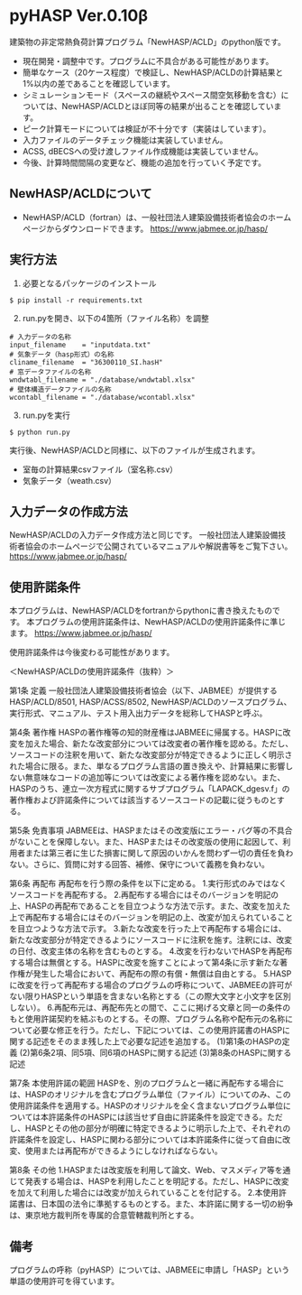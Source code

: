 # pyHASP Ver.0.10β

建築物の非定常熱負荷計算プログラム「NewHASP/ACLD」のpython版です。

- 現在開発・調整中です。プログラムに不具合がある可能性があります。
- 簡単なケース（20ケース程度）で検証し、NewHASP/ACLDの計算結果と1%以内の差であることを確認しています。
- シミュレーションモード（スペースの継続やスペース間空気移動を含む）については、NewHASP/ACLDとほぼ同等の結果が出ることを確認しています。
- ピーク計算モードについては検証が不十分です（実装はしています）。
- 入力ファイルのデータチェック機能は実装していません。
- ACSS, dBECSへの受け渡しファイル作成機能は実装していません。
- 今後、計算時間間隔の変更など、機能の追加を行っていく予定です。

## NewHASP/ACLDについて

- NewHASP/ACLD（fortran）は、一般社団法人建築設備技術者協会のホームページからダウンロードできます。
https://www.jabmee.or.jp/hasp/


## 実行方法

1. 必要となるパッケージのインストール
```
$ pip install -r requirements.txt
```

2. run.pyを開き、以下の4箇所（ファイル名称）を調整

```
# 入力データの名称
input_filename    = "inputdata.txt"
# 気象データ（hasp形式）の名称
cliname_filename  = "36300110_SI.hasH"
# 窓データファイルの名称
wndwtabl_filename = "./database/wndwtabl.xlsx"
# 壁体構造データファイルの名称
wcontabl_filename = "./database/wcontabl.xlsx"
```

3. run.pyを実行
```
$ python run.py
```

実行後、NewHASP/ACLDと同様に、以下のファイルが生成されます。
- 室毎の計算結果csvファイル（室名称.csv）
- 気象データ（weath.csv） 

## 入力データの作成方法

NewHASP/ACLDの入力データ作成方法と同じです。
一般社団法人建築設備技術者協会のホームページで公開されているマニュアルや解説書等をご覧下さい。
https://www.jabmee.or.jp/hasp/


## 使用許諾条件

本プログラムは、NewHASP/ACLDをfortranからpythonに書き換えたものです。
本プログラムの使用許諾条件は、NewHASP/ACLDの使用許諾条件に準じます。
https://www.jabmee.or.jp/hasp/

使用許諾条件は今後変わる可能性があります。

＜NewHASP/ACLDの使用許諾条件（抜粋）＞

第1条 定義
一般社団法人建築設備技術者協会（以下、JABMEE）が提供するHASP/ACLD/8501, HASP/ACSS/8502, NewHASP/ACLDのソースプログラム、実行形式、マニュアル、テスト用入出力データを総称してHASPと呼ぶ。

第4条 著作権
HASPの著作権等の知的財産権はJABMEEに帰属する。HASPに改変を加えた場合、新たな改変部分については改変者の著作権を認める。ただし、ソースコードの注釈を用いて、新たな改変部分が特定できるように正しく明示された場合に限る。また、単なるプログラム言語の置き換えや、計算結果に影響しない無意味なコードの追加等については改変による著作権を認めない。また、HASPのうち、連立一次方程式に関するサブプログラム「LAPACK_dgesv.f」の著作権および許諾条件については該当するソースコードの記載に従うものとする。

第5条 免責事項
JABMEEは、HASPまたはその改変版にエラー・バグ等の不具合がないことを保障しない。また、HASPまたはその改変版の使用に起因して、利用者または第三者に生じた損害に関して原因のいかんを問わず一切の責任を負わない。さらに、質問に対する回答、補修、保守について義務を負わない。

第6条 再配布
再配布を行う際の条件を以下に定める。
1.実行形式のみではなくソースコードを再配布する。
2.再配布する場合にはそのバージョンを明記の上、HASPの再配布であることを目立つような方法で示す。また、改変を加えた上で再配布する場合にはそのバージョンを明記の上、改変が加えられていることを目立つような方法で示す。
3.新たな改変を行った上で再配布する場合には、新たな改変部分が特定できるようにソースコードに注釈を施す。注釈には、改変の日付、改変主体の名称を含むものとする。
4.改変を行わないでHASPを再配布する場合は無償とする。HASPに改変を施すことによって第4条に示す新たな著作権が発生した場合において、再配布の際の有償・無償は自由とする。
5.HASPに改変を行って再配布する場合のプログラムの呼称について、JABMEEの許可がない限りHASPという単語を含まない名称とする（この際大文字と小文字を区別しない）。
6.再配布元は、再配布先との間で、ここに掲げる文章と同一の条件のもと使用許諾契約を結ぶものとする。その際、プログラム名称や配布元の名称について必要な修正を行う。ただし、下記については、この使用許諾書のHASPに関する記述をそのまま残した上で必要な記述を追加する。
(1)第1条のHASPの定義
(2)第6条2項、同5項、同6項のHASPに関する記述
(3)第8条のHASPに関する記述

第7条 本使用許諾の範囲
HASPを、別のプログラムと一緒に再配布する場合には、HASPのオリジナルを含むプログラム単位（ファイル）についてのみ、この使用許諾条件を適用する。HASPのオリジナルを全く含まないプログラム単位については本許諾条件のHASPには該当せず自由に許諾条件を設定できる。ただし、HASPとその他の部分が明確に特定できるように明示した上で、それぞれの許諾条件を設定し、HASPに関わる部分については本許諾条件に従って自由に改変、使用または再配布ができるようにしなければならない。

第8条 その他
1.HASPまたは改変版を利用して論文、Web、マスメディア等を通じて発表する場合は、HASPを利用したことを明記する。ただし、HASPに改変を加えて利用した場合には改変が加えられていることを付記する。
2.本使用許諾書は、日本国の法令に準拠するものとする。また、本許諾に関する一切の紛争は、東京地方裁判所を専属的合意管轄裁判所とする。


## 備考
プログラムの呼称（pyHASP）については、JABMEEに申請し「HASP」という単語の使用許可を得ています。
